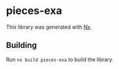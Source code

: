 # pieces-exa

This library was generated with [Nx](https://nx.dev).

## Building

Run `nx build pieces-exa` to build the library.

